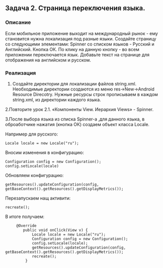 ## Задача 2.  Страница переключения языка.
### Описание

Если мобильное приложение выходит на международный рынок - ему становится нужна локализация под разные языки.
Создайте страницу со следующими элементами:
Spinner со списком языков - Русский и Английский.
Кнопка ОК. По клику на данную кнопку - во всем приложении переключается язык.
Добавьте текст на странице для отображения на английском и русском.

### Реализация

1. Создайте директории для локализации файлов string.xml. Необходимые директории создаются из меню res->New->Android Resource Direcotry.
Нужные ресурсы строк прописываем в каждом string.xml, из директории каждого языка.

2.Повторите урок 2.1. «Компоненты View. Иерархия Views» - Spinner.

3.После выбора языка из списка Spinner-а ,для данного языка, в оброаботчике нажатия (кнопка ОК) создаем объект класса Locale.

Например для русского:

```
Locale locale = new Locale("ru");
```

Вносим изменения в конфигурацию:

```
Configuration config = new Configuration();
config.setLocale(locale)
```		

Обновляем конфигурацию:

```
getResources().updateConfiguration(config, getBaseContext().getResources().getDisplayMetrics());
```
			
Перезапускаем нащ активити:

```
recreate();
```

В итоге получаем:

         @Override
            public void onClick(View v) {
                Locale locale = new Locale("ru");
                Configuration config = new Configuration();
                config.setLocale(locale);
                getResources().updateConfiguration(config, getBaseContext().getResources().getDisplayMetrics());
                recreate();
             }

